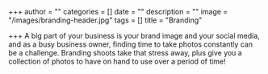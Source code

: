 +++
author = ""
categories = []
date = ""
description = ""
image = "/images/branding-header.jpg"
tags = []
title = "Branding"

+++
A big part of your business is your brand image and your social media, and as a busy business owner, finding time to take photos constantly can be a challenge.  Branding shoots take that stress away, plus give you a collection of photos to have on hand to use over a period of time!